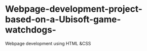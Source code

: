 # Webpage-development-project-based-on-a-Ubisoft-game-watchdogs-
Webpage development using HTML &amp;CSS 
